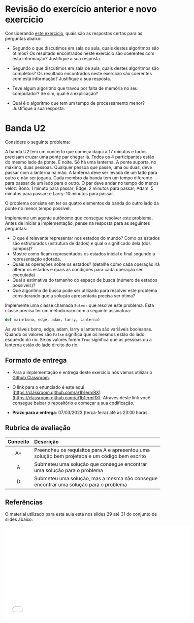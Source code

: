 # Revisão do exercício anterior e novo exercício

Considerando [este exercício](../04_x_buscas/index.md#atividade-de-laboratório), quais são as respostas certas para as perguntas abaixo: 

* Segundo o que discutimos em sala de aula, quais destes algoritmos são ótimos? Os resultado encontrados neste exercício são coerentes com está informação? Justifique a sua resposta.

* Segundo o que discutimos em sala de aula, quais destes algoritmos são completos? Os resultado encontrados neste exercício são coerentes com está informação? Justifique a sua resposta.

* Teve algum algoritmo que travou por falta de memória no seu computador? Se sim, qual é a explicação?

* Qual é o algoritmo que tem um tempo de processamento menor? Justifique a sua resposta.


# Banda U2

Considere o seguinte problema: 

A banda U2 tem um concerto que começa daqui a 17 minutos e
  todos precisam cruzar uma ponte par chegar lá. Todos os 4
  participantes estão do mesmo lado da ponte. É noite. Só
  há uma lanterna. A ponte suporta, no máximo, duas
  pessoas. Qualquer pessoa que passe, uma ou duas, deve passar com a
  lanterna na mão. A lanterna deve ser levada de um lado para outro
  e não ser jogada. Cada membro da banda tem um tempo diferente
  para passar de um lado para o outro. O par deve andar no tempo do
  menos veloz: Bono: 1 minuto para passar; Edge: 2 minutos para
  passar; Adam: 5 minutos para passar; e Larry: 10 minutos para
  passar.

O problema consiste em ter os quatro elementos da banda do outro lado
da ponte no menor tempo possível.

Implemente um agente autônomo que consegue resolver este problema. Antes de iniciar a implementação, pense na resposta para as seguintes perguntas: 

* O que é relevante representar nos estados do mundo? Como os
    estados são estruturados (estrutura de dados) e qual o significado
    dela (dos campos)?
* Mostre como ficam representados os estados inicial e final
    segundo a representação adotada.
* Quais as operações sobre os estados?
    (detalhe como cada operação irá alterar os estados e quais as
    condições para cada operação ser executada)
* Qual a estimativa do tamanho do espaço de busca (número de
    estados possíveis)?
* Que algoritmo de busca pode ser utilizado para resolver este problema considerando que
a solução apresentada precisa ser ótima? 

Implemente uma classe chamada `Solver` que resolve este problema. Esta classe precisa ter um método `main` com a seguinte assinatura: 

```python
def main(bono, edge, adam, larry, lanterna)
```

As variáveis bono, edge, adam, larry e lanterna são variáveis booleanas. Quando os valores são `False` significa que os mesmos estão do lado esquerdo do rio. Se os valores forem `True` significa que as pessoas ou a lanterna estão do lado direito do rio. 

## Formato de entrega

* Para a implementação e entrega deste exercício nós vamos utilizar o [Github Classroom](https://classroom.github.com/a/1b1ermRX). 

* O link para o enunciado é este aqui [https://classroom.github.com/a/1b1ermRX](https://classroom.github.com/a/1b1ermRX). Através deste link você consegue baixar o repositório e começar a sua codificação. 

* **Prazo para a entrega**: 07/03/2023 (terça-feira) até às 23:00 horas. 

## Rubrica de avaliação

| Conceito | Descrição |
|:--------:|:----------|
| A+       | Preencheu os requisitos para A e apresentou uma solução bem projetada e um código bem escrito |
| A        | Submeteu uma solução que consegue encontrar uma solução para o problema | 
| D        | Submeteu uma solução, mas a mesma não consegue encontrar uma solução para o problema |   

## Referências

O material utilizado para esta aula está nos slides 29 até 31 do conjunto de slides abaixo: 

<embed src="../../referencias/03_algoritmos_busca/busca_versaoFabricio.pdf" type="application/pdf" width="600" height="300">
